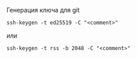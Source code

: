 
Генерация ключа для git

```
ssh-keygen -t ed25519 -C "<comment>"
```
или
```
ssh-keygen -t rss -b 2048 -C "<comment>"
```